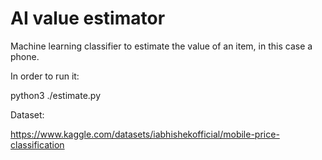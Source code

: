 # AI value estimator

Machine learning classifier to estimate the value of an item, in this case a phone.

In order to run it:

python3 ./estimate.py

Dataset: 

https://www.kaggle.com/datasets/iabhishekofficial/mobile-price-classification